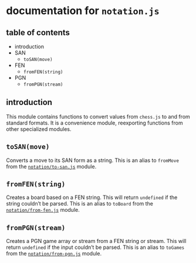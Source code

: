 documentation for `notation.js`
===

table of contents
---

- introduction
- SAN
  - `toSAN(move)`
- FEN
  - `fromFEN(string)`
- PGN
  - `fromPGN(stream)`

introduction
---

This module contains functions to convert values from `chess.js` to and from standard formats. It is a convenience module, reexporting functions from other specialized modules.

`toSAN(move)`
---

Converts a move to its SAN form as a string. This is an alias to `fromMove` from the [`notation/to-san.js`](notation/to-san.md) module.

`fromFEN(string)`
---

Creates a board based on a FEN string. This will return `undefined` if the string couldn’t be parsed. This is an alias to `toBoard` from the [`notation/from-fen.js`](notation/from-fen.md) module.

`fromPGN(stream)`
---

Creates a PGN game array or stream from a FEN string or stream. This will return `undefined` if the input couldn’t be parsed. This is an alias to `toGames` from the [`notation/from-pgn.js`](notation/from-pgn.md) module.
